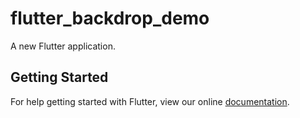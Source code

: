 # flutter_backdrop_demo

A new Flutter application.

## Getting Started

For help getting started with Flutter, view our online
[documentation](https://flutter.io/).
